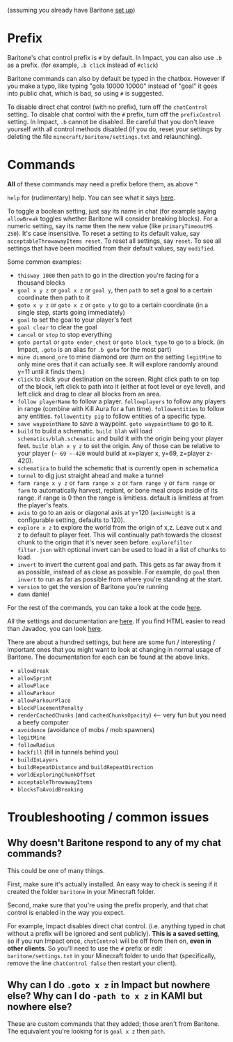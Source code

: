 (assuming you already have Baritone [set up](SETUP.md))

# Prefix

Baritone's chat control prefix is `#` by default. In Impact, you can also use `.b` as a prefix. (for example, `.b click` instead of `#click`)

Baritone commands can also by default be typed in the chatbox. However if you make a typo, like typing "gola 10000 10000" instead of "goal" it goes into public chat, which is bad, so using `#` is suggested.

To disable direct chat control (with no prefix), turn off the `chatControl` setting. To disable chat control with the `#` prefix, turn off the `prefixControl` setting. In Impact, `.b` cannot be disabled. Be careful that you don't leave yourself with all control methods disabled (if you do, reset your settings by deleting the file `minecraft/baritone/settings.txt` and relaunching).

# Commands

**All** of these commands may need a prefix before them, as above ^.

`help` for (rudimentary) help. You can see what it says [here](https://github.com/cabaletta/baritone/blob/master/src/api/java/baritone/api/utils/ExampleBaritoneControl.java#L47).

To toggle a boolean setting, just say its name in chat (for example saying `allowBreak` toggles whether Baritone will consider breaking blocks). For a numeric setting, say its name then the new value (like `primaryTimeoutMS 250`). It's case insensitive. To reset a setting to its default value, say `acceptableThrowawayItems reset`. To reset all settings, say `reset`. To see all settings that have been modified from their default values, say `modified`.

Some common examples:
- `thisway 1000` then `path` to go in the direction you're facing for a thousand blocks
- `goal x y z` or `goal x z` or `goal y`, then `path` to set a goal to a certain coordinate then path to it
- `goto x y z` or `goto x z` or `goto y` to go to a certain coordinate (in a single step, starts going immediately)
- `goal` to set the goal to your player's feet
- `goal clear` to clear the goal
- `cancel` or `stop` to stop everything
- `goto portal` or `goto ender_chest` or `goto block_type` to go to a block. (in Impact, `.goto` is an alias for `.b goto` for the most part)
- `mine diamond_ore` to mine diamond ore (turn on the setting `legitMine` to only mine ores that it can actually see. It will explore randomly around y=11 until it finds them.)
- `click` to click your destination on the screen. Right click path to on top of the block, left click to path into it (either at foot level or eye level), and left click and drag to clear all blocks from an area.
- `follow playerName` to follow a player. `followplayers` to follow any players in range (combine with Kill Aura for a fun time). `followentities` to follow any entities. `followentity pig` to follow entities of a specific type.
- `save waypointName` to save a waypoint. `goto waypointName` to go to it.
- `build` to build a schematic. `build blah` will load `schematics/blah.schematic` and build it with the origin being your player feet. `build blah x y z` to set the origin. Any of those can be relative to your player (`~ 69 ~-420` would build at x=player x, y=69, z=player z-420).
- `schematica` to build the schematic that is currently open in schematica
- `tunnel` to dig just straight ahead and make a tunnel
- `farm range x y z` or `farm range x z` or `farm range y` or `farm range` or `farm` to automatically harvest, replant, or bone meal crops inside of its range. if range is 0 then the range is limitless. default is limitless at from the player's feats.
- `axis` to go to an axis or diagonal axis at y=120 (`axisHeight` is a configurable setting, defaults to 120).
- `explore x z` to explore the world from the origin of x,z. Leave out x and z to default to player feet. This will continually path towards the closest chunk to the origin that it's never seen before. `explorefilter filter.json` with optional invert can be used to load in a list of chunks to load.
- `invert` to invert the current goal and path. This gets as far away from it as possible, instead of as close as possible. For example, do `goal` then `invert` to run as far as possible from where you're standing at the start.
- `version` to get the version of Baritone you're running
- `damn` daniel


For the rest of the commands, you can take a look at the code [here](https://github.com/cabaletta/baritone/blob/master/src/api/java/baritone/api/utils/ExampleBaritoneControl.java).

All the settings and documentation are <a href="https://github.com/cabaletta/baritone/blob/master/src/api/java/baritone/api/Settings.java">here</a>. If you find HTML easier to read than Javadoc, you can look <a href="https://baritone.leijurv.com/baritone/api/Settings.html#field.detail">here</a>.

There are about a hundred settings, but here are some fun / interesting / important ones that you might want to look at changing in normal usage of Baritone. The documentation for each can be found at the above links.
- `allowBreak`
- `allowSprint`
- `allowPlace`
- `allowParkour`
- `allowParkourPlace`
- `blockPlacementPenalty`
- `renderCachedChunks` (and `cachedChunksOpacity`) <-- very fun but you need a beefy computer
- `avoidance` (avoidance of mobs / mob spawners)
- `legitMine`
- `followRadius`
- `backfill` (fill in tunnels behind you)
- `buildInLayers`
- `buildRepeatDistance` and `buildRepeatDirection`
- `worldExploringChunkOffset`
- `acceptableThrowawayItems`
- `blocksToAvoidBreaking`




# Troubleshooting / common issues

## Why doesn't Baritone respond to any of my chat commands?
This could be one of many things.

First, make sure it's actually installed. An easy way to check is seeing if it created the folder `baritone` in your Minecraft folder.

Second, make sure that you're using the prefix properly, and that chat control is enabled in the way you expect.

For example, Impact disables direct chat control. (i.e. anything typed in chat without a prefix will be ignored and sent publicly). **This is a saved setting**, so if you run Impact once, `chatControl` will be off from then on, **even in other clients**.
So you'll need to use the `#` prefix or edit `baritone/settings.txt` in your Minecraft folder to undo that (specifically, remove the line `chatControl false` then restart your client).


## Why can I do `.goto x z` in Impact but nowhere else? Why can I do `-path to x z` in KAMI but nowhere else?
These are custom commands that they added; those aren't from Baritone.
The equivalent you're looking for is `goal x z` then `path`.
